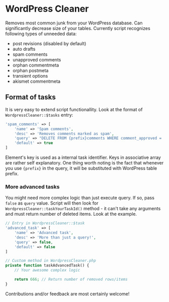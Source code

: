 WordPress Cleaner
=================

Removes most common junk from your WordPress database. Can significantly decrease
size of your tables. Currently script recognizes following types of unneeded data:

* post revisions (disabled by default)
* auto drafts
* spam comments
* unapproved comments
* orphan commentmeta
* orphan postmeta
* transient options
* akismet commentmeta

Format of tasks
---------------

It is very easy to extend script functionallity. Look at the format of `WordpressCleaner::$tasks`
entry:

```php
'spam_comments' => [
    'name' => 'Spam comments',
    'desc' => 'Removes comments marked as spam',
    'query' => "DELETE FROM {prefix}comments WHERE comment_approved = 'spam'",
    'default' => true
]
```

Element's key is used as a internal task identifier. Keys in associative array are rather
self explanatory. One thing worth noting is the fact that whenever you use `{prefix}` in the
query, it will be substituted with WordPress table prefix.

### More advanced tasks
You might need more complex logic than just execute query. If so, pass `false` as `query`
value. Script will then look for `WordpressCleaner::taskYourTaskId()` method - it can't
take any arguments and must return number of deleted items. Look at the example.

```php
// Entry in WordpressCleaner::$task
'advanced_task' => [
    'name' => 'Advanced task',
    'desc' => 'More than just a query!',
    'query' => false,
    'default' => false
]

// Custom method in WordpressCleaner.php
private function taskAdvancedTask() {
    // Your awesome complex logic

    return 666; // Return number of removed rows/items
}
```

Contributions and/or feedback are most certainly welcome!
